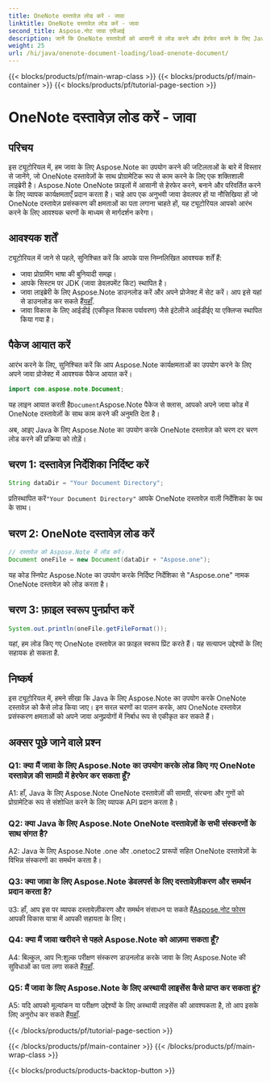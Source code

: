 ```yaml
---
title: OneNote दस्तावेज़ लोड करें - जावा
linktitle: OneNote दस्तावेज़ लोड करें - जावा
second_title: Aspose.नोट जावा एपीआई
description: जानें कि OneNote दस्तावेज़ों को आसानी से लोड करने और हेरफेर करने के लिए Java के लिए Aspose.Note का उपयोग कैसे करें। जावा डेवलपर्स के लिए व्यापक ट्यूटोरियल।
weight: 25
url: /hi/java/onenote-document-loading/load-onenote-document/
---
```


{{< blocks/products/pf/main-wrap-class >}}
{{< blocks/products/pf/main-container >}}
{{< blocks/products/pf/tutorial-page-section >}}

# OneNote दस्तावेज़ लोड करें - जावा

## परिचय

इस ट्यूटोरियल में, हम जावा के लिए Aspose.Note का उपयोग करने की जटिलताओं के बारे में विस्तार से जानेंगे, जो OneNote दस्तावेज़ों के साथ प्रोग्रामेटिक रूप से काम करने के लिए एक शक्तिशाली लाइब्रेरी है। Aspose.Note OneNote फ़ाइलों में आसानी से हेरफेर करने, बनाने और परिवर्तित करने के लिए व्यापक कार्यक्षमताएँ प्रदान करता है। चाहे आप एक अनुभवी जावा डेवलपर हों या नौसिखिया हों जो OneNote दस्तावेज़ प्रसंस्करण की क्षमताओं का पता लगाना चाहते हों, यह ट्यूटोरियल आपको आरंभ करने के लिए आवश्यक चरणों के माध्यम से मार्गदर्शन करेगा।

## आवश्यक शर्तें

ट्यूटोरियल में जाने से पहले, सुनिश्चित करें कि आपके पास निम्नलिखित आवश्यक शर्तें हैं:

- जावा प्रोग्रामिंग भाषा की बुनियादी समझ।
- आपके सिस्टम पर JDK (जावा डेवलपमेंट किट) स्थापित है।
-  जावा लाइब्रेरी के लिए Aspose.Note डाउनलोड करें और अपने प्रोजेक्ट में सेट करें। आप इसे यहां से डाउनलोड कर सकते हैं[यहाँ](https://releases.aspose.com/note/java/).
- जावा विकास के लिए आईडीई (एकीकृत विकास पर्यावरण) जैसे इंटेलीजे आईडीईए या एक्लिप्स स्थापित किया गया है।

## पैकेज आयात करें

आरंभ करने के लिए, सुनिश्चित करें कि आप Aspose.Note कार्यक्षमताओं का उपयोग करने के लिए अपने जावा प्रोजेक्ट में आवश्यक पैकेज आयात करें।

```java
import com.aspose.note.Document;
```

 यह लाइन आयात करती है`Document`Aspose.Note पैकेज से क्लास, आपको अपने जावा कोड में OneNote दस्तावेज़ों के साथ काम करने की अनुमति देता है।

अब, आइए Java के लिए Aspose.Note का उपयोग करके OneNote दस्तावेज़ को चरण दर चरण लोड करने की प्रक्रिया को तोड़ें।

## चरण 1: दस्तावेज़ निर्देशिका निर्दिष्ट करें

```java
String dataDir = "Your Document Directory";
```

 प्रतिस्थापित करें`"Your Document Directory"` आपके OneNote दस्तावेज़ वाली निर्देशिका के पथ के साथ।

## चरण 2: OneNote दस्तावेज़ लोड करें

```java
// दस्तावेज़ को Aspose.Note में लोड करें।
Document oneFile = new Document(dataDir + "Aspose.one");
```

यह कोड स्निपेट Aspose.Note का उपयोग करके निर्दिष्ट निर्देशिका से "Aspose.one" नामक OneNote दस्तावेज़ को लोड करता है।

## चरण 3: फ़ाइल स्वरूप पुनर्प्राप्त करें

```java
System.out.println(oneFile.getFileFormat());
```

यहां, हम लोड किए गए OneNote दस्तावेज़ का फ़ाइल स्वरूप प्रिंट करते हैं। यह सत्यापन उद्देश्यों के लिए सहायक हो सकता है.

## निष्कर्ष

इस ट्यूटोरियल में, हमने सीखा कि Java के लिए Aspose.Note का उपयोग करके OneNote दस्तावेज़ को कैसे लोड किया जाए। इन सरल चरणों का पालन करके, आप OneNote दस्तावेज़ प्रसंस्करण क्षमताओं को अपने जावा अनुप्रयोगों में निर्बाध रूप से एकीकृत कर सकते हैं।

## अक्सर पूछे जाने वाले प्रश्न

### Q1: क्या मैं जावा के लिए Aspose.Note का उपयोग करके लोड किए गए OneNote दस्तावेज़ की सामग्री में हेरफेर कर सकता हूँ?

A1: हाँ, Java के लिए Aspose.Note OneNote दस्तावेज़ों की सामग्री, संरचना और गुणों को प्रोग्रामेटिक रूप से संशोधित करने के लिए व्यापक API प्रदान करता है।

### Q2: क्या Java के लिए Aspose.Note OneNote दस्तावेज़ों के सभी संस्करणों के साथ संगत है?

A2: Java के लिए Aspose.Note .one और .onetoc2 प्रारूपों सहित OneNote दस्तावेज़ों के विभिन्न संस्करणों का समर्थन करता है।

### Q3: क्या जावा के लिए Aspose.Note डेवलपर्स के लिए दस्तावेज़ीकरण और समर्थन प्रदान करता है?

 उ3: हाँ, आप इस पर व्यापक दस्तावेज़ीकरण और समर्थन संसाधन पा सकते हैं[Aspose.नोट फोरम](https://forum.aspose.com/c/note/28) आपकी विकास यात्रा में आपकी सहायता के लिए।

### Q4: क्या मैं जावा खरीदने से पहले Aspose.Note को आज़मा सकता हूँ?

 A4: बिल्कुल, आप नि:शुल्क परीक्षण संस्करण डाउनलोड करके जावा के लिए Aspose.Note की सुविधाओं का पता लगा सकते हैं[यहाँ](https://releases.aspose.com/).

### Q5: मैं जावा के लिए Aspose.Note के लिए अस्थायी लाइसेंस कैसे प्राप्त कर सकता हूं?

 A5: यदि आपको मूल्यांकन या परीक्षण उद्देश्यों के लिए अस्थायी लाइसेंस की आवश्यकता है, तो आप इसके लिए अनुरोध कर सकते हैं[यहाँ](https://purchase.aspose.com/temporary-license/).

{{< /blocks/products/pf/tutorial-page-section >}}

{{< /blocks/products/pf/main-container >}}
{{< /blocks/products/pf/main-wrap-class >}}

{{< blocks/products/products-backtop-button >}}
